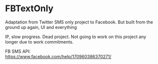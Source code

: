 # FBTextOnly
Adaptation from Twitter SMS only project to Facebook. But built from the ground up again, UI and everything

IP, slow progress. Dead project. Not going to work on this project any longer due to work commitments.

FB SMS API:
<br/>
https://www.facebook.com/help/170960386370271/
